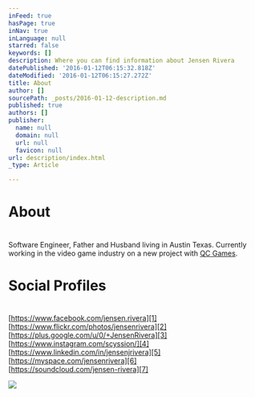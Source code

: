 ```yaml
---
inFeed: true
hasPage: true
inNav: true
inLanguage: null
starred: false
keywords: []
description: Where you can find information about Jensen Rivera
datePublished: '2016-01-12T06:15:32.818Z'
dateModified: '2016-01-12T06:15:27.272Z'
title: About
author: []
sourcePath: _posts/2016-01-12-description.md
published: true
authors: []
publisher:
  name: null
  domain: null
  url: null
  favicon: null
url: description/index.html
_type: Article

---
```

# About

# 

Software Engineer, Father and Husband living in Austin Texas.  Currently working in the video game industry on a new project with [QC Games][0].

# Social Profiles

# 

[https://www.facebook.com/jensen.rivera][1]  
[https://www.flickr.com/photos/jensenrivera][2]  
[https://plus.google.com/u/0/+JensenRivera][3]  
[https://www.instagram.com/scyssion/][4]  
[https://www.linkedin.com/in/jensenjrivera][5]  
[https://myspace.com/jensenrivera][6]  
[https://soundcloud.com/jensen-rivera][7]

![](https://s3-us-west-2.amazonaws.com/the-grid-img/p/6d9e3a03fe6a49da3aa4f0b5139a6a8fdc70bfbb.jpg)

[0]: http://qcgamedev.com/wp/
[1]: https://www.facebook.com/jensen.rivera
[2]: https://www.flickr.com/photos/jensenrivera
[3]: https://plus.google.com/u/0/+JensenRivera
[4]: https://www.instagram.com/scyssion/
[5]: https://www.linkedin.com/in/jensenjrivera
[6]: https://myspace.com/jensenrivera
[7]: https://soundcloud.com/jensen-rivera